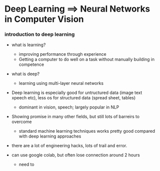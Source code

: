 # Deep Learning ==> Neural Networks in Computer Vision

### introduction to deep learning

- what is learning?
  - improving performance through experience
  - Getting a computer to do well on a task without manually building in competence
- what is deep?

  - learning using multi-layer neural networks

- Deep learning is especially good for untructured data (image text xpeech etc), less os for structured data (spread sheet, tables)

  - dominant in vision, speech; largely popular in NLP

- Showing promise in many other fields, but still lots of barreirs to overcome

  - standard machine learning techniques works pretty good compared with deep learning approaches

- there are a lot of engineering hacks, lots of trail and error.
-  can use google colab, but often lose connection around 2 hours
   -  need to 
